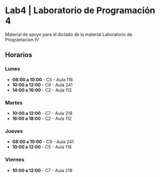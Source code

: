 # Lab4 | Laboratorio de Programación 4

Material de apoyo para el dictado de la material Laboratorio de Programacion IV 

## Horarios

### Lunes
- **08:00 a 10:00** - C5 - Aula 118
- **10:00 a 12:00** - C9 - Aula 241
- **14:00 a 16:00** - C2 - Aula 112

### Martes
- **10:00 a 12:00** - C7 - Aula 218
- **16:00 a 18:00** - C2 - Aula 112

### Jueves
- **08:00 a 10:00** - C9 - Aula 241
- **10:00 a 12:00** - C5 - Aula 118

### Viernes
- **10:00 a 12:00** - C7 - Aula 218
